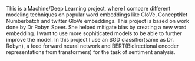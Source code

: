 This is a Machine/Deep Learning project, where I compare different modeling techniques on popular word embeddings like GloVe, ConceptNet Numberbatch and twitter GloVe embeddings. This project is based on work done by Dr Robyn Speer. She helped mitigate bias by creating a new word embedding. I want to use more sophiticated models to be able to further improve the model. 
In this project I use an SGD classifier(same as Dr. Robyn), a feed forward neural network and BERT(Bidirectional encoder representations from transformers) for the task of sentiment analysis.
